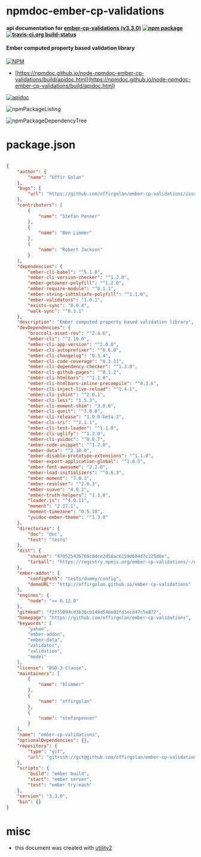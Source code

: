 # npmdoc-ember-cp-validations

#### api documentation for  [ember-cp-validations (v3.3.0)](https://github.com/offirgolan/ember-cp-validations)  [![npm package](https://img.shields.io/npm/v/npmdoc-ember-cp-validations.svg?style=flat-square)](https://www.npmjs.org/package/npmdoc-ember-cp-validations) [![travis-ci.org build-status](https://api.travis-ci.org/npmdoc/node-npmdoc-ember-cp-validations.svg)](https://travis-ci.org/npmdoc/node-npmdoc-ember-cp-validations)

#### Ember computed property based validation library

[![NPM](https://nodei.co/npm/ember-cp-validations.png?downloads=true&downloadRank=true&stars=true)](https://www.npmjs.com/package/ember-cp-validations)

- [https://npmdoc.github.io/node-npmdoc-ember-cp-validations/build/apidoc.html](https://npmdoc.github.io/node-npmdoc-ember-cp-validations/build/apidoc.html)

[![apidoc](https://npmdoc.github.io/node-npmdoc-ember-cp-validations/build/screenCapture.buildCi.browser.%252Ftmp%252Fbuild%252Fapidoc.html.png)](https://npmdoc.github.io/node-npmdoc-ember-cp-validations/build/apidoc.html)

![npmPackageListing](https://npmdoc.github.io/node-npmdoc-ember-cp-validations/build/screenCapture.npmPackageListing.svg)

![npmPackageDependencyTree](https://npmdoc.github.io/node-npmdoc-ember-cp-validations/build/screenCapture.npmPackageDependencyTree.svg)



# package.json

```json

{
    "author": {
        "name": "Offir Golan"
    },
    "bugs": {
        "url": "https://github.com/offirgolan/ember-cp-validations/issues"
    },
    "contributors": [
        {
            "name": "Stefan Penner"
        },
        {
            "name": "Ben Limmer"
        },
        {
            "name": "Robert Jackson"
        }
    ],
    "dependencies": {
        "ember-cli-babel": "^5.1.8",
        "ember-cli-version-checker": "^1.2.0",
        "ember-getowner-polyfill": "^1.2.0",
        "ember-require-module": "^0.1.1",
        "ember-string-ishtmlsafe-polyfill": "^1.1.0",
        "ember-validators": "1.0.1",
        "exists-sync": "0.0.4",
        "walk-sync": "^0.3.1"
    },
    "description": "Ember computed property based validation library",
    "devDependencies": {
        "broccoli-asset-rev": "^2.4.6",
        "ember-cli": "^2.10.0",
        "ember-cli-app-version": "^2.0.0",
        "ember-cli-autoprefixer": "^0.6.0",
        "ember-cli-changelog": "0.3.4",
        "ember-cli-code-coverage": "0.3.11",
        "ember-cli-dependency-checker": "^1.3.0",
        "ember-cli-github-pages": "^0.1.2",
        "ember-cli-htmlbars": "^1.1.0",
        "ember-cli-htmlbars-inline-precompile": "^0.3.6",
        "ember-cli-inject-live-reload": "^1.4.1",
        "ember-cli-jshint": "^2.0.1",
        "ember-cli-less": "1.5.3",
        "ember-cli-moment-shim": "3.0.0",
        "ember-cli-qunit": "^3.0.0",
        "ember-cli-release": "1.0.0-beta.2",
        "ember-cli-sri": "^2.1.1",
        "ember-cli-test-loader": "^1.1.0",
        "ember-cli-uglify": "^1.2.0",
        "ember-cli-yuidoc": "^0.8.7",
        "ember-code-snippet": "^1.7.0",
        "ember-data": "^2.10.0",
        "ember-disable-prototype-extensions": "^1.1.0",
        "ember-export-application-global": "^1.0.5",
        "ember-font-awesome": "2.2.0",
        "ember-load-initializers": "^0.6.3",
        "ember-moment": "7.0.3",
        "ember-resolver": "^2.0.3",
        "ember-suave": "4.0.1",
        "ember-truth-helpers": "1.3.0",
        "loader.js": "^4.0.11",
        "moment": "2.17.1",
        "moment-timezone": "0.5.10",
        "yuidoc-ember-theme": "^1.3.0"
    },
    "directories": {
        "doc": "doc",
        "test": "tests"
    },
    "dist": {
        "shasum": "470525426769c8dce2d58ac6159d684d7c225d8e",
        "tarball": "https://registry.npmjs.org/ember-cp-validations/-/ember-cp-validations-3.3.0.tgz"
    },
    "ember-addon": {
        "configPath": "tests/dummy/config",
        "demoURL": "http://offirgolan.github.io/ember-cp-validations"
    },
    "engines": {
        "node": ">= 0.12.0"
    },
    "gitHead": "f2f35094cd3b36cb148d546e02fd1ecd47c5e872",
    "homepage": "https://github.com/offirgolan/ember-cp-validations",
    "keywords": [
        "yahoo",
        "ember-addon",
        "ember-data",
        "validator",
        "validation",
        "model"
    ],
    "license": "BSD-3-Clause",
    "maintainers": [
        {
            "name": "blimmer"
        },
        {
            "name": "offirgolan"
        },
        {
            "name": "stefanpenner"
        }
    ],
    "name": "ember-cp-validations",
    "optionalDependencies": {},
    "repository": {
        "type": "git",
        "url": "git+ssh://git@github.com/offirgolan/ember-cp-validations.git"
    },
    "scripts": {
        "build": "ember build",
        "start": "ember server",
        "test": "ember try:each"
    },
    "version": "3.3.0",
    "bin": {}
}
```



# misc
- this document was created with [utility2](https://github.com/kaizhu256/node-utility2)
